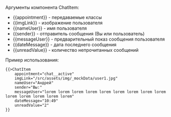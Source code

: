 Аргументы компонента ChatItem: 
* {{appointment}} - передаваемые классы <br>
* {{imgLink}} - изображение пользователя <br>
* {{nameUser}} - имя пользователя <br>
* {{sender}} - отправитель сообщения (Вы или пользователь) <br>
* {{messageUser}} - предварительный показ сообщения пользователя <br>
* {{dateMessage}} - дата последнего сообщения <br>
* {{unreadValue}} - количество непрочитанных сообщений <br>

Пример использования: <br>
```
{{>ChatItem
    appointment="chat__active"
    imgLink="/src/assets/img/_mockData/user1.jpg"
    nameUser="Андрей"
    sender="Вы:"
    messageUser="lorem lorem lorem lorem lorem lorem lorem lorem lorem lorem lorem lorem lorem lorem"
    dateMessage="10:49"
    unreadValue="2"
}}
```
